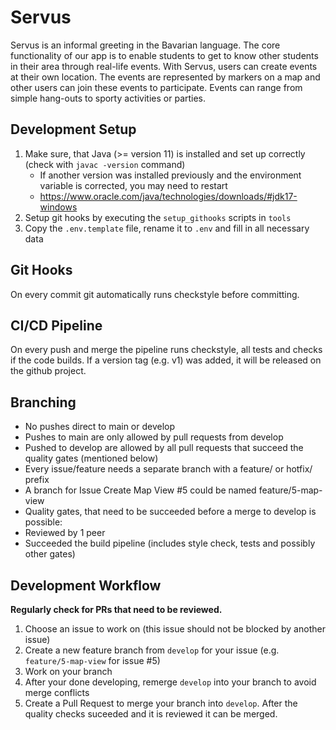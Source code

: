 # Servus

Servus is an informal greeting in the Bavarian language. The core functionality of our app is to enable students to get to know other students in their area through real-life events. With Servus, users can create events at their own location. The events are represented by markers on a map and other users can join these events to participate. Events can range from simple hang-outs to sporty activities or parties.

## Development Setup

 1. Make sure, that Java (>= version 11) is installed and set up correctly (check with `javac -version` command)
    - If another version was installed previously and the environment variable is corrected, you may need to restart
    - https://www.oracle.com/java/technologies/downloads/#jdk17-windows 
 2. Setup git hooks by executing the `setup_githooks` scripts in `tools`
 3. Copy the `.env.template` file, rename it to `.env` and fill in all necessary data 

## Git Hooks

On every commit git automatically runs checkstyle before committing.

## CI/CD Pipeline

On every push and merge the pipeline runs checkstyle, all tests and checks if the code builds.
If a version tag (e.g. v1) was added, it will be released on the github project.

## Branching

- No pushes direct to main or develop
- Pushes to main are only allowed by pull requests from develop
- Pushed to develop are allowed by all pull requests that succeed the quality gates (mentioned below)
- Every issue/feature needs a separate branch with a feature/ or hotfix/ prefix
 - A branch for Issue Create Map View #5 could be named feature/5-map-view
- Quality gates, that need to be succeeded before a merge to develop is possible:
 - Reviewed by 1 peer 
 - Succeeded the build pipeline (includes style check, tests and possibly other gates)

## Development Workflow

**Regularly check for PRs that need to be reviewed.**

1. Choose an issue to work on (this issue should not be blocked by another issue)
2. Create a new feature branch from `develop` for your issue (e.g. `feature/5-map-view` for issue #5)
3. Work on your branch
4. After your done developing, remerge `develop` into your branch to avoid merge conflicts
5. Create a Pull Request to merge your branch into `develop`. After the quality checks suceeded and it is reviewed it can be merged.
